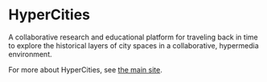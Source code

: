 HyperCities
===========

A collaborative research and educational platform for traveling back in time to explore the historical layers of city spaces in a collaborative, hypermedia environment.

For more about HyperCities, see [the main site](http://hypercities.com).
